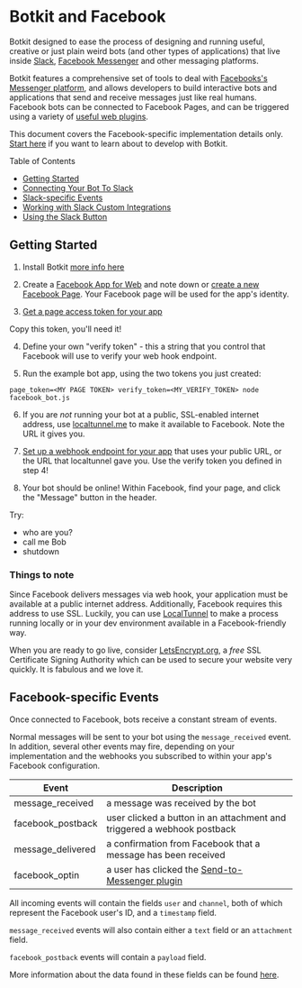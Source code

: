 # Botkit and Facebook

Botkit designed to ease the process of designing and running useful, creative or just plain weird bots (and other types of applications) that live inside [Slack](http://slack.com), [Facebook Messenger](http://facebook.com) and other messaging platforms.

Botkit features a comprehensive set of tools
to deal with [Facebooks's Messenger platform](https://developers.facebook.com/docs/messenger-platform/implementation), and allows
developers to build interactive bots and applications that send and receive messages just like real humans. Facebook bots can be connected to Facebook Pages, and can be triggered using a variety of [useful web plugins](https://developers.facebook.com/docs/messenger-platform/plugin-reference).

This document covers the Facebook-specific implementation details only. [Start here](readme.md) if you want to learn about to develop with Botkit.

Table of Contents

* [Getting Started](#getting-started)
* [Connecting Your Bot To Slack](#connecting-your-bot-to-slack)
* [Slack-specific Events](#slack-specific-events)
* [Working with Slack Custom Integrations](#working-with-slack-integrations)
* [Using the Slack Button](#use-the-slack-button)

## Getting Started

1) Install Botkit [more info here](readme.md#installation)

2) Create a [Facebook App for Web](https://developers.facebook.com/quickstarts/?platform=web) and note down or [create a new Facebook Page](https://www.facebook.com/pages/create/).  Your Facebook page will be used for the app's identity.

3) [Get a page access token for your app](https://developers.facebook.com/docs/messenger-platform/implementation#page_access_token)

Copy this token, you'll need it!

4) Define your own "verify token" - this a string that you control that Facebook will use to verify your web hook endpoint.

5) Run the example bot app, using the two tokens you just created:

```
page_token=<MY PAGE TOKEN> verify_token=<MY_VERIFY_TOKEN> node facebook_bot.js
```

6) If you are _not_ running your bot at a public, SSL-enabled internet address, use [localtunnel.me](http://localtunnel.me) to make it available to Facebook. Note the URL it gives you.

7) [Set up a webhook endpoint for your app](https://developers.facebook.com/docs/messenger-platform/implementation#setting_webhooks) that uses your public URL, or the URL that localtunnel gave you. Use the verify token you defined in step 4!

8) Your bot should be online! Within Facebook, find your page, and click the "Message" button in the header.

Try:
  * who are you?
  * call me Bob
  * shutdown
​
### Things to note

Since Facebook delivers messages via web hook, your application must be available at a public internet address.  Additionally, Facebook requires this address to use SSL.  Luckily, you can use [LocalTunnel](https://localtunnel.me/) to make a process running locally or in your dev environment available in a Facebook-friendly way.

When you are ready to go live, consider [LetsEncrypt.org](http://letsencrypt.org), a _free_ SSL Certificate Signing Authority which can be used to secure your website very quickly. It is fabulous and we love it.

## Facebook-specific Events

Once connected to Facebook, bots receive a constant stream of events.

Normal messages will be sent to your bot using the `message_received` event.  In addition, several other events may fire, depending on your implementation and the webhooks you subscribed to within your app's Facebook configuration.

| Event | Description
|--- |---
| message_received | a message was received by the bot
| facebook_postback | user clicked a button in an attachment and triggered a webhook postback
| message_delivered | a confirmation from Facebook that a message has been received
| facebook_optin | a user has clicked the [Send-to-Messenger plugin](https://developers.facebook.com/docs/messenger-platform/implementation#send_to_messenger_plugin)

All incoming events will contain the fields `user` and `channel`, both of which represent the Facebook user's ID, and a `timestamp` field.

`message_received` events will also contain either a `text` field or an `attachment` field.

`facebook_postback` events will contain a `payload` field.

More information about the data found in these fields can be found [here](https://developers.facebook.com/docs/messenger-platform/webhook-reference).
